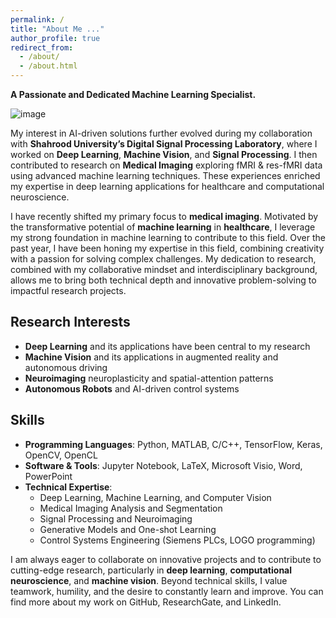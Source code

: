 ```yaml
---
permalink: /
title: "About Me ..."
author_profile: true
redirect_from: 
  - /about/
  - /about.html
---
```


**A Passionate and Dedicated Machine Learning Specialist.**

![image](https://github.com/user-attachments/assets/ad81e487-b210-4820-b23c-d3c31e8c669f)

My interest in AI-driven solutions further evolved during my collaboration with **Shahrood University’s Digital Signal Processing Laboratory**, where I worked on **Deep Learning**, **Machine Vision**, and **Signal Processing**. I then contributed to research on **Medical Imaging** exploring fMRI & res-fMRI data using advanced machine learning techniques. These experiences enriched my expertise in deep learning applications for healthcare and computational neuroscience.

I have recently shifted my primary focus to **medical imaging**. Motivated by the transformative potential of **machine learning** in **healthcare**, I leverage my strong foundation in machine learning to contribute to this field. Over the past year, I have been honing my expertise in this field, combining creativity with a passion for solving complex challenges. My dedication to research, combined with my collaborative mindset and interdisciplinary background, allows me to bring both technical depth and innovative problem-solving to impactful research projects.

## Research Interests

- **Deep Learning** and its applications have been central to my research
- **Machine Vision** and its applications in augmented reality and autonomous driving
- **Neuroimaging** neuroplasticity and spatial-attention patterns
- **Autonomous Robots** and AI-driven control systems

## Skills

- **Programming Languages**: Python, MATLAB, C/C++, TensorFlow, Keras, OpenCV, OpenCL
- **Software & Tools**: Jupyter Notebook, LaTeX, Microsoft Visio, Word, PowerPoint
- **Technical Expertise**: 
  - Deep Learning, Machine Learning, and Computer Vision
  - Medical Imaging Analysis and Segmentation
  - Signal Processing and Neuroimaging
  - Generative Models and One-shot Learning
  - Control Systems Engineering (Siemens PLCs, LOGO programming)

I am always eager to collaborate on innovative projects and to contribute to cutting-edge research, particularly in **deep learning**, **computational neuroscience**, and **machine vision**. Beyond technical skills, I value teamwork, humility, and the desire to constantly learn and improve. You can find more about my work on GitHub, ResearchGate, and LinkedIn.
